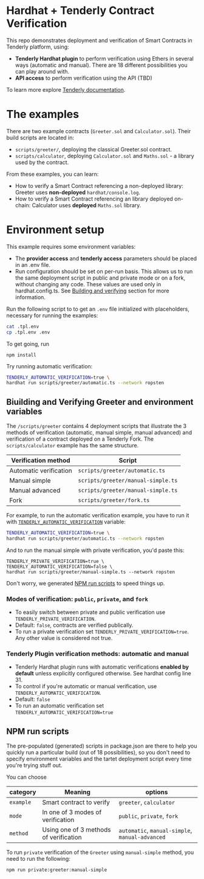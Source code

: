 # Hardhat + Tenderly Contract Verification

This repo demonstrates deployment and verification of Smart Contracts in Tenderly platform, using:

- **Tenderly Hardhat plugin** to perform verification using Ethers in several ways (automatic and manual). There are 18 different possibilities you can play around with.
- **API access** to perform verification using the API (TBD)

To learn more explore [Tenderly documentation](https://docs.tenderly.co/monitoring/smart-contract-verification).

# The examples

There are two example contracts (`Greeter.sol` and `Calculator.sol`). Their build scripts are located in:

- `scripts/greeter/`, deploying the classical Greeter.sol contract.
- `scripts/calculator`, deploying `Calculator.sol` and `Maths.sol` - a library used by the contract.

From these examples, you can learn:

- How to verify a Smart Contract referencing a non-deployed library: Greeter uses **non-deployed** `hardhat/console.log`.
- How to verify a Smart Contract referencing an library deployed on-chain: Calculator uses **deployed** `Maths.sol` library.

# Environment setup

This example requires some environment variables:

- The **provider access** and **tenderly access** parameters should be placed in an .env file.
- Run configuration should be set on per-run basis. This allows us to run the same deployment script in public and private mode or on a fork, without changing any code. These values are used only in hardhat.config.ts. See [Building and verifying](#biuilding-and-verifying-greeter-and-environment-variables) section for more information.

Run the following script to to get an `.env` file initialized with placeholders, necessary for running the examples:

```bash
cat .tpl.env
cp .tpl.env .env
```

To get going, run

```
npm install
```

Try running automatic verification:

```bash
TENDERLY_AUTOMATIC_VERIFICATION=true \
hardhat run scripts/greeter/automatic.ts --network ropsten
```

## Biuilding and Verifying Greeter and environment variables

The `/scripts/greeter` contains 4 deployment scripts that illustrate the 3 methods of verification (automatic, manual simple, manual advanced) and verification of a contract deployed on a Tenderly Fork. The `scripts/calculator` example has the same structure.

| Verification method    | Script                             |
| ---------------------- | ---------------------------------- |
| Automatic verification | `scripts/greeter/automatic.ts`     |
| Manual simple          | `scripts/greeter/manual-simple.ts` |
| Manual advanced        | `scripts/greeter/manual-simple.ts` |
| Fork                   | `scripts/greeter/fork.ts`          |

For example, to run the automatic verification example, you have to run it with [`TENDERLY_AUTOMATIC_VERIFICATION`](#modes-of-verification-public-private-and-fork) variable:

```bash
TENDERLY_AUTOMATIC_VERIFICATION=true \
hardhat run scripts/greeter/automatic.ts --network ropsten
```

And to run the manual simple with private verification, you'd paste this:

```
TENDERLY_PRIVATE_VERIFICATION=true \
TENDERLY_AUTOMATIC_VERIFICATION=false \
hardhat run scripts/greeter/manual-simple.ts --network ropsten
```

Don't worry, we generated [NPM run scripts](#npm-run-scripts) to speed things up.

### Modes of verification: `public`, `private`, and `fork`

- To easily switch between private and public verification use `TENDERLY_PRIVATE_VERIFICATION`.
- Default: `false`, contracts are verified publically.
- To run a private verification set `TENDERLY_PRIVATE_VERIFICATION=true`. Any other value is considered not true.

### Tenderly Plugin verification methods: automatic and manual

- Tenderly Hardhat plugin runs with automatic verifications **enabled by default** unless explicitly configured otherwise. See hardhat config line 31.
- To control if you're automatic or manual verification, use `TENDERLY_AUTOMATIC_VERIFICATION`.
- Default: `false`
- To run an automatic verification set `TENDERLY_AUTOMATIC_VERIFICATION=true`

## NPM run scripts

The pre-populated (generated) scripts in package.json are there to help you quickly run a particular build (out of 18 possibilities), so you don't need to specify environment variables and the tartet deployment script every time you're trying stuff out.

You can choose

| category  | Meaning                                | options                                         |
| --------- | -------------------------------------- | ----------------------------------------------- |
| `example` | Smart contract to verify               | `greeter`, `calculator`                         |
| `mode`    | In one of 3 modes of verification      | `public`, `private`, `fork`                     |
| `method`  | Using one of 3 methods of verification | `automatic`, `manual-simple`, `manual-advanced` |

To run `private` verification of the `Greeter` using `manual-simple` method, you need to run the following:

```
npm run private:greeter:manual-simple
```
